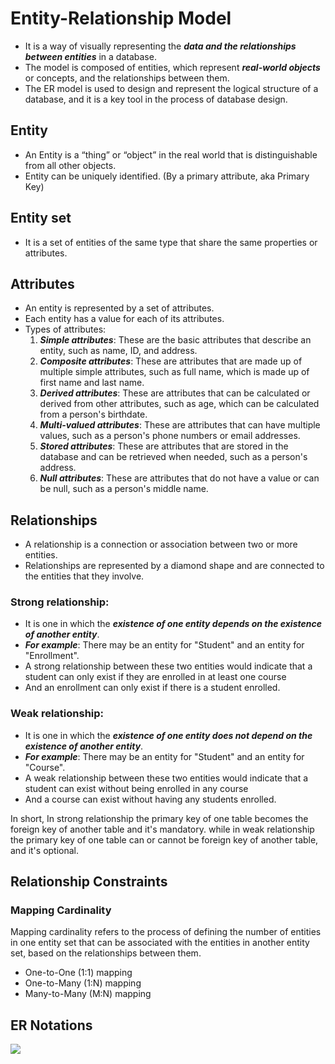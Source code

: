 # Entity-Relationship Model

 - It is a way of visually representing the ***data and the relationships between entities*** in a database. 
 - The model is composed of entities, which represent ***real-world objects*** or concepts, and the relationships between them.
 - The ER model is used to design and represent the logical structure of a database, and it is a key tool in the process of database design.


## Entity

- An Entity is a “thing” or “object” in the real world that is distinguishable from all other objects.
- Entity can be uniquely identified. (By a primary attribute, aka Primary Key)


## Entity set

- It is a set of entities of the same type that share the same properties or attributes.


## Attributes

- An entity is represented by a set of attributes.
- Each entity has a value for each of its attributes.
- Types of attributes:
    1. ***Simple attributes***: These are the basic attributes that describe an entity, such as name, ID, and address.
    2. ***Composite attributes***: These are attributes that are made up of multiple simple attributes, such as full name, which is made up of first name and last name.
    3. ***Derived attributes***: These are attributes that can be calculated or derived from other attributes, such as age, which can be calculated from a person's birthdate.
    4. ***Multi-valued attributes***: These are attributes that can have multiple values, such as a person's phone numbers or email addresses.
    5. ***Stored attributes***: These are attributes that are stored in the database and can be retrieved when needed, such as a person's address.
    6. ***Null attributes***: These are attributes that do not have a value or can be null, such as a person's middle name.


## Relationships

- A relationship is a connection or association between two or more entities. 
- Relationships are represented by a diamond shape and are connected to the entities that they involve.

### Strong relationship:

- It is one in which the ***existence of one entity depends on the existence of another entity***. 
- ***For example***: There may be an entity for "Student" and an entity for "Enrollment". 
- A strong relationship between these two entities would indicate that a student can only exist if they are enrolled in at least one course
- And an enrollment can only exist if there is a student enrolled.

### Weak relationship:

- It is one in which the ***existence of one entity does not depend on the existence of another entity***.
- ***For example***: There may be an entity for "Student" and an entity for "Course". 
- A weak relationship between these two entities would indicate that a student can exist without being enrolled in any course
- And a course can exist without having any students enrolled.

In short, In strong relationship the primary key of one table becomes the foreign key of another table and it's mandatory. while in weak relationship the primary key of one table can or cannot be foreign key of another table, and it's optional.

## Relationship Constraints

### Mapping Cardinality

Mapping cardinality refers to the process of defining the number of entities in one entity set that can be associated with the entities in another entity set, based on the relationships between them.


 - One-to-One (1:1) mapping
 - One-to-Many (1:N) mapping
 - Many-to-Many (M:N) mapping

## ER Notations

<img src='https://www.oreilly.com/api/v2/epubs/9788177585674/files/9788177585674_ch06lev1sec5_image01.jpeg'>
